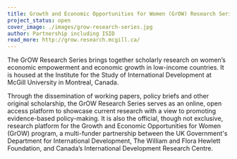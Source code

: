 ```yaml
---
title: Growth and Economic Opportunities for Women (GrOW) Research Series
project_status: open
cover_image: ./images/grow-research-series.jpg
author: Partnership including ISID
read_more: http://grow.research.mcgill.ca/
---
```


<p>The GrOW Research Series brings together scholarly research on women’s economic empowerment and economic growth in low-income countries. It is housed at the Institute for the Study of International Development at McGill University in Montreal, Canada.</p>

<p>Through the dissemination of working papers, policy briefs and other original scholarship, the GrOW Research Series serves as an online, open access platform to showcase current research with a view to promoting evidence-based policy-making. It is also the official, though not exclusive, research platform for the Growth and Economic Opportunities for Women (GrOW) program, a multi-funder partnership between the UK Government's Department for International Development, The William and Flora Hewlett Foundation, and Canada’s International Development Research Centre.</p>
